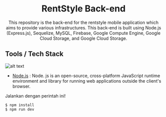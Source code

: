 <h1 align="center">RentStyle Back-end</h1>
<p align="center">This repository is the back-end for the rentstyle mobile application which aims to provide various infrastructures. This back-end is built using Node.js (Express.js), Sequelize, MySQL, Firebase, Google Compute Engine, Google Cloud Storage, and Google Cloud Storage.</p>

## Tools / Tech Stack
![alt text](https://www.google.com/url?sa=i&url=http%3A%2F%2Fpbox.me%2Fpackages%2Fnodejs-portable&psig=AOvVaw3-QGpTotFcGSSx41v8HNOL&ust=1718041385585000&source=images&cd=vfe&opi=89978449&ved=0CBUQjRxqFwoTCLDvvZGJz4YDFQAAAAAdAAAAABAQ "Node.js")
- [Node.js](https://nodejs.org/en) : Node. js is an open-source, cross-platform JavaScript runtime environment and library for running web applications outside the client's browser.

Jalankan dengan perintah ini!
```
$ npm install
$ npm run dev
```

